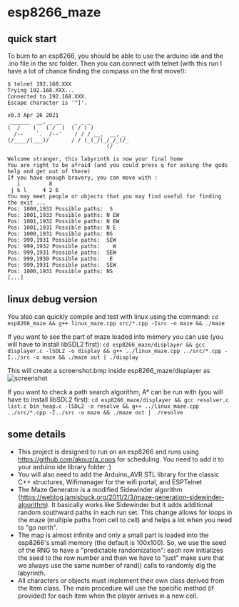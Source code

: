 # esp8266_maze

## quick start
To burn to an esp8266, you should be able to use the arduino ide and the .ino file in the src folder. Then you can connect with telnet (with this run I have a lot of chance finding the compass on the first move!):
```
$ telnet 192.168.XXX
Trying 192.168.XXX...
Connected to 192.168.XXX.
Escape character is '^]'.

v0.3 Apr 26 2021
 ______  __, _ __    _ _ _            
(  /    (   ( /  )  ( / ) )           
  /--    `.  /--'    / / / __,  __, _ 
(/____/(___)/       / / (_(_/(_/_/_(/_
                               (/     
                                      
Welcome stranger, this labyrinth is now your final home
You are right to be afraid (and you could press q for asking the gods help and get out of there)
If you have enough bravery, you can move with : 
   i         8
 j k l     4 2 6
You may meet people or objects that you may find useful for finding the exit ...
Pos: 1000,1933 Possible paths:  S  
Pos: 1001,1933 Possible paths: N EW
Pos: 1001,1932 Possible paths: N EW
Pos: 1001,1931 Possible paths: N E 
Pos: 1000,1931 Possible paths: NS  
Pos: 999,1931 Possible paths:  SEW
Pos: 999,1932 Possible paths:    W
Pos: 999,1931 Possible paths:  SEW
Pos: 999,1930 Possible paths:   E 
Pos: 999,1931 Possible paths:  SEW
Pos: 1000,1931 Possible paths: NS  
[...]
```

## linux debug version
You also can quickly compile and test with linux using the command: ```cd esp8266_maze && g++ linux_maze.cpp src/*.cpp -Isrc -o maze && ./maze```

If you want to see the part of maze loaded into memory you can use (you will have to install libSDL2 first): ```cd esp8266_maze/displayer && gcc displayer.c -lSDL2 -o display && g++ ../linux_maze.cpp ../src/*.cpp -I../src -o maze && ./maze out | ./display```

This will create a screenshot.bmp inside esp8266_maze/displayer as ![screenshot](https://user-images.githubusercontent.com/65669679/115605475-d84a7900-a2e2-11eb-811f-e12ee4cb8b36.png)

If you want to check a path search algorithm, A* can be run with (you will have to install libSDL2 first): ```cd esp8266_maze/displayer && gcc resolver.c list.c bin_heap.c -lSDL2 -o resolve && g++ ../linux_maze.cpp ../src/*.cpp -I../src -o maze && ./maze out | ./resolve```

## some details
* This project is designed to run on an esp8266 and runs using https://github.com/akouz/a_coos for scheduling. You need to add it to your arduino ide library folder :)
* You will also need to add the Arduino_AVR STL library for the classic C++ structures, Wifimanager for the wifi portal, and ESPTelnet
* The Maze Generator is a modified Sidewinder algorithm (https://weblog.jamisbuck.org/2011/2/3/maze-generation-sidewinder-algorithm). It basically works like Sidewinder but it adds additional random southward paths in each run set. This change allows for loops in the maze (multiple paths from cell to cell) and helps a lot when you need to "go north".
* The map is almost infinite and only a small part is loaded into the esp8266's small memory (the default is 100x100). So, we use the seed of the RNG to have a "predictable randomization": each row initializes the seed to the row number and then we have to "just" make sure that we always use the same number of rand() calls  to randomly dig the labyrinth.
* All characters or objects must implement their own class derived from the Item class. The main procedure will use the specific method (if provided) for each item when the player arrives in a new cell.
